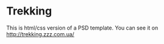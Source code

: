 # Trekking

This is html/css version of a PSD template. You can see it on http://trekking.zzz.com.ua/
